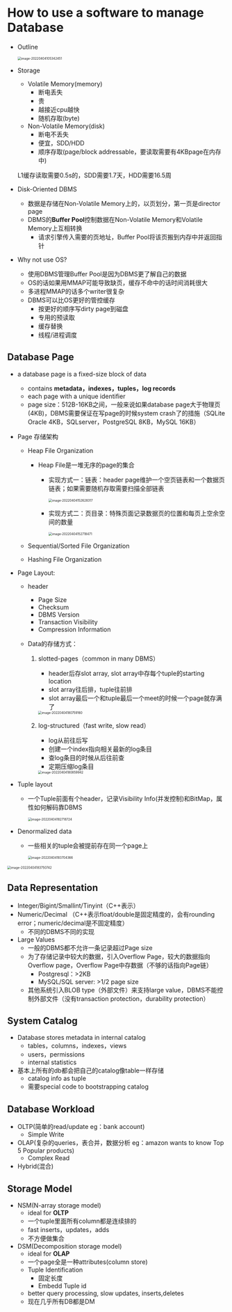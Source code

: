 # How to use a software to manage Database

- Outline

  <img src="./img/outline.png" alt="image-20220404105342451" style="zoom:50%;" />

- Storage

  - Volatile Memory(memory)
    - 断电丢失
    - 贵
    - 越接近cpu越快
    - 随机存取(byte)
  - Non-Volatile Memory(disk)
    - 断电不丢失
    - 便宜，SDD/HDD
    - 顺序存取(page/block addressable，要读取需要有4KBpage在内存中)

  L1缓存读取需要0.5s的，SDD需要1.7天，HDD需要16.5周



- Disk-Oriented DBMS
  - 数据是存储在Non-Volatile Memory上的，以页划分，第一页是director page
  - DBMS的**Buffer Pool**控制数据在Non-Volatile Memory和Volatile Memory上互相转换
    - 请求引擎传入需要的页地址，Buffer Pool将该页搬到内存中并返回指针



- Why not use OS?
  - 使用DBMS管理Buffer Pool是因为DBMS更了解自己的数据
  - OS的话如果用MMAP可能导致缺页，缓存不命中的话时间消耗很大
  - 多进程MMAP的话多个writer很复杂
  - DBMS可以比OS更好的管控缓存
    - 按更好的顺序写dirty page到磁盘
    - 专用的预读取
    - 缓存替换
    - 线程/进程调度



## Database Page

- a database page is a fixed-size block of data
  - contains **metadata，indexes，tuples，log records**
  - each page with a unique identifier
  - page size：512B-16KB之间，一般来说如果database page大于物理页(4KB)，DBMS需要保证在写page的时候system crash了的措施（SQLite Oracle 4KB，SQLserver，PostgreSQL 8KB，MySQL 16KB）



- Page 存储架构

  - Heap File Organization

    - Heap File是一堆无序的page的集合

      - 实现方式一：链表：header page维护一个空页链表和一个数据页链表；如果需要随机存取需要扫描全部链表

        <img src="./img/linked_list_heapfile.png" alt="image-20220404152628317" style="zoom:50%;" />

      - 实现方式二：页目录：特殊页面记录数据页的位置和每页上空余空间的数量

        <img src="./img/page_directory_heapfile.png" alt="image-20220404152718471" style="zoom:50%;" />

  - Sequential/Sorted File Organization

  - Hashing File Organization



- Page Layout:

  - header

    - Page Size
    - Checksum
    - DBMS Version
    - Transaction Visibility
    - Compression Information

  - Data的存储方式：

    1. slotted-pages（common in many DBMS）

       - header后存slot array, slot array中存每个tuple的starting location
       - slot array往后排，tuple往前排
       - slot array最后一个和tuple最后一个meet的时候一个page就存满了

       <img src="./img/slotted_array.png" alt="image-20220404180759160" style="zoom:50%;" />

    2. log-structured（fast write, slow read）

       - log从前往后写
       - 创建一个index指向相关最新的log条目
       - 查log条目的时候从后往前查
       - 定期压缩log条目

       <img src="./img/log_structured.png" alt="image-20220404180859942" style="zoom:50%;" />

       

- Tuple layout

  - 一个Tuple前面有个header，记录Visibility Info(并发控制)和BitMap，属性如何解码靠DBMS

    <img src="./img/tuple_header.png" alt="image-20220404182718724" style="zoom:50%;" />

- Denormalized data

  - 一些相关的tuple会被提前存在同一个page上

    <img src="./img/denormalization.png" alt="image-20220404183704366" style="zoom:50%;" />

<img src="./img/denormalization2.png" alt="image-20220404183750742" style="zoom:50%;" />

## Data Representation

- Integer/Bigint/Smallint/Tinyint（C++表示）
- Numeric/Decimal （C++表示float/double是固定精度的，会有rounding error；numeric/decimal是不固定精度）
  - 不同的DBMS不同的实现
- Large Values
  - 一般的DBMS都不允许一条记录超过Page size
  - 为了存储记录中较大的数据，引入Overflow Page，较大的数据指向Overflow page，Overflow Page中存数据（不够的话指向Page链）
    - Postgresql：>2KB
    - MySQL/SQL server: >1/2 page size
  - 其他系统引入BLOB type（外部文件）来支持large value，DBMS不能控制外部文件（没有transaction protection，durability protection）

## System Catalog

- Database stores metadata in internal catalog
  - tables，columns，indexes，views
  - users，permissions
  - internal statistics
- 基本上所有的db都会把自己的catalog像table一样存储
  - catalog info as tuple
  - 需要special code to bootstrapping catalog

## Database Workload

- OLTP(简单的read/update eg：bank account)
  - Simple Write
- OLAP(复杂的queries，表合并，数据分析 eg：amazon wants to know Top 5 Popular products)
  - Complex Read
- Hybrid(混合)

## Storage Model

- NSM(N-array storage model)
  - ideal for **OLTP**
  - 一个tuple里面所有column都是连续排的
  - fast inserts，updates，adds
  - 不方便做集合
- DSM(Decomposition storage model)
  - ideal for **OLAP**
  - 一个page全是一种attributes(column store)
  - Tuple Identification
    - 固定长度
    - Embedd Tuple id
  - better query processing, slow updates, inserts,deletes
  - 现在几乎所有DB都是DM